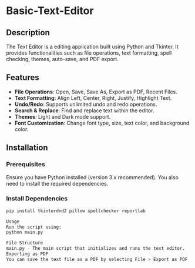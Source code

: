 # Basic-Text-Editor


## Description
The Text Editor is a editing application built using Python and Tkinter. It provides functionalities such as file operations, text formatting, spell checking, themes, auto-save, and PDF export.

## Features
- **File Operations**: Open, Save, Save As, Export as PDF, Recent Files.
- **Text Formatting**: Align Left, Center, Right, Justify, Highlight Text.
- **Undo/Redo**: Supports unlimited undo and redo operations.
- **Search & Replace**: Find and replace text within the editor.
- **Themes**: Light and Dark mode support.
- **Font Customization**: Change font type, size, text color, and background color.

## Installation
### Prerequisites
Ensure you have Python installed (version 3.x recommended). You also need to install the required dependencies.

### Install Dependencies
```sh
pip install tkinterdnd2 pillow spellchecker reportlab

Usage
Run the script using:
python main.py

File Structure
main.py - The main script that initializes and runs the text editor.
Exporting as PDF
You can save the text file as a PDF by selecting File > Export as PDF

